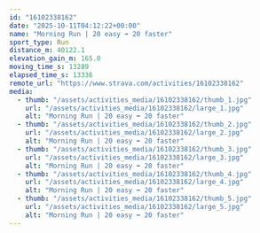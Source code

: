 ```yaml
---
id: "16102338162"
date: "2025-10-11T04:12:22+00:00"
name: "Morning Run | 20 easy ➡️ 20 faster"
sport_type: Run
distance_m: 40122.1
elevation_gain_m: 165.0
moving_time_s: 13289
elapsed_time_s: 13336
remote_url: "https://www.strava.com/activities/16102338162"
media:
  - thumb: "/assets/activities_media/16102338162/thumb_1.jpg"
    url: "/assets/activities_media/16102338162/large_1.jpg"
    alt: "Morning Run | 20 easy ➡️ 20 faster"
  - thumb: "/assets/activities_media/16102338162/thumb_2.jpg"
    url: "/assets/activities_media/16102338162/large_2.jpg"
    alt: "Morning Run | 20 easy ➡️ 20 faster"
  - thumb: "/assets/activities_media/16102338162/thumb_3.jpg"
    url: "/assets/activities_media/16102338162/large_3.jpg"
    alt: "Morning Run | 20 easy ➡️ 20 faster"
  - thumb: "/assets/activities_media/16102338162/thumb_4.jpg"
    url: "/assets/activities_media/16102338162/large_4.jpg"
    alt: "Morning Run | 20 easy ➡️ 20 faster"
  - thumb: "/assets/activities_media/16102338162/thumb_5.jpg"
    url: "/assets/activities_media/16102338162/large_5.jpg"
    alt: "Morning Run | 20 easy ➡️ 20 faster"
---
```

